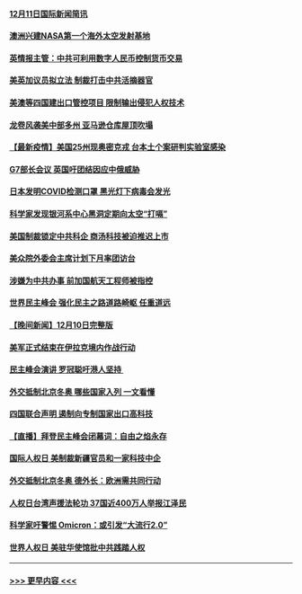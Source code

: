 #### [12月11日国际新闻简讯](../pages/prog202/a103291405.md?t=12120850) 
#### [澳洲兴建NASA第一个海外太空发射基地](../pages/prog202/a103291397.md?t=12120850) 
#### [英情报主管：中共可利用数字人民币控制货币交易](../pages/prog202/a103291324.md?t=12120850) 
#### [美英加议员拟立法 制裁打击中共活摘器官](../pages/prog202/a103291304.md?t=12120850) 
#### [美澳等四国建出口管控项目 限制输出侵犯人权技术](../pages/prog202/a103291284.md?t=12120850) 
#### [龙卷风袭美中部多州 亚马逊仓库屋顶吹塌](../pages/prog202/a103291242.md?t=12120850) 
#### [【最新疫情】美国25州现奥密克戎 台本土个案研判实验室感染](../pages/prog202/a103291249.md?t=12120850) 
#### [G7部长会议 英国吁团结因应中俄威胁](../pages/prog202/a103291233.md?t=12120850) 
#### [日本发明COVID检测口罩 黑光灯下病毒会发光](../pages/prog202/a103291133.md?t=12120850) 
#### [科学家发现银河系中心黑洞定期向太空“打嗝”](../pages/prog202/a103291115.md?t=12120850) 
#### [美国制裁锁定中共科企 商汤科技被迫推迟上市](../pages/prog202/a103291094.md?t=12120850) 
#### [美众院外委会主席计划下月率团访台](../pages/prog202/a103291058.md?t=12120850) 
#### [涉嫌为中共办事 前加国航天工程师被指控](../pages/prog202/a103290778.md?t=12120850) 
#### [世界民主峰会 强化民主之路道路崎岖 任重道远](../pages/prog202/a103290944.md?t=12120850) 
#### [【晚间新闻】12月10日完整版](../pages/prog202/a103290928.md?t=12120850) 
#### [美军正式结束在伊拉克境内作战行动](../pages/prog202/a103290595.md?t=12120850) 
#### [民主峰会演讲 罗冠聪吁港人坚持 ](../pages/prog202/a103290755.md?t=12120850) 
#### [外交抵制北京冬奥 哪些国家入列 一文看懂](../pages/prog202/a103290878.md?t=12120850) 
#### [四国联合声明 遏制向专制国家出口高科技](../pages/prog202/a103290591.md?t=12120850) 
#### [【直播】拜登民主峰会闭幕词：自由之焰永存](../pages/prog202/a103290832.md?t=12120850) 
#### [国际人权日 美制裁新疆官员和一家科技中企](../pages/prog202/a103290400.md?t=12120850) 
#### [外交抵制北京冬奥 德外长：欧洲需共同行动](../pages/prog202/a103290294.md?t=12120850) 
#### [人权日台湾声援法轮功 37国近400万人举报江泽民](../pages/prog202/a103290296.md?t=12120850) 
#### [科学家吁警惕 Omicron：或引发“大流行2.0”](../pages/prog202/a103289178.md?t=12120850) 
#### [世界人权日 美驻华使馆批中共践踏人权](../pages/prog202/a103290363.md?t=12120850) 

----
#### [ >>> 更早内容 <<< ](../indexes/prog202-earlier.md)
